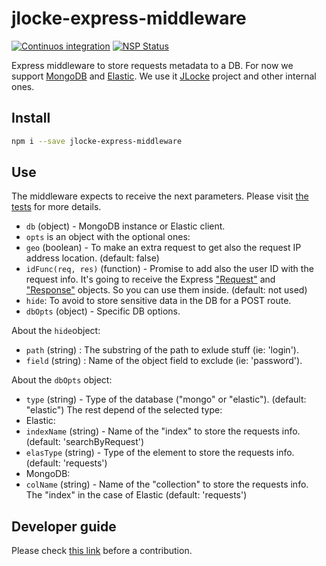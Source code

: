 # jlocke-express-middleware

[![Continuos integration](https://travis-ci.org/IBMResearch/jlocke-express-middleware.svg?branch=master)](https://travis-ci.org/IBMResearch/jlocke-express-middleware)
[![NSP Status](https://nodesecurity.io/orgs/ibmresearch/projects/4b853cee-b5b6-48e6-a5c8-4d1205fa095b/badge)](https://nodesecurity.io/orgs/ibmresearch/projects/4b853cee-b5b6-48e6-a5c8-4d1205fa095b)

Express middleware to store requests metadata to a DB. For now we support [MongoDB](https://www.mongodb.com/) and [Elastic](https://www.elastic.co/). We use it [JLocke](https://api.travis-ci.org/IBMResearch/jlocke) project and other internal ones.


## Install

```sh
npm i --save jlocke-express-middleware
```


## Use

The middleware expects to receive the next parameters. Please visit [the tests](./tests) for more details.
- `db` (object) - MongoDB instance or Elastic client.
- `opts` is an object with the optional ones:
 - `geo` (boolean) - To make an extra request to get also the request IP address location. (default: false)
 - `idFunc(req, res)` (function) - Promise to add also the user ID with the request info. It's going to receive the Express ["Request"](http://expressjs.com/es/4x/api.html#req) and ["Response"](http://expressjs.com/es/4x/api.html#res) objects. So you can use them inside. (default: not used)
 - `hide`: To avoid to store sensitive data in the DB for a POST route.
 - `dbOpts` (object) - Specific DB options.

About the `hide`object:
- `path` (string) : The substring of the path to exlude stuff (ie: 'login').
- `field` (string) : Name of the object field to exclude (ie: 'password').

About the `dbOpts` object:
- `type` (string) - Type of the database ("mongo" or "elastic"). (default: "elastic")
The rest depend of the selected type:
- Elastic:
 - `indexName` (string) - Name of the "index" to store the requests info. (default: 'searchByRequest')
 - `elasType` (string) - Type of the element to store the requests info. (default: 'requests')
- MongoDB:
 - `colName` (string) - Name of the "collection" to store the requests info. The "index" in the case of Elastic (default: 'requests')


## Developer guide

Please check [this link](https://github.com/IBMResearch/backend-development-guide) before a contribution.
